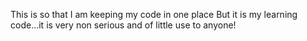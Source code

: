 This is so that I am keeping my code in one place
But it is my learning code...it is very non serious and of little use to anyone! 
